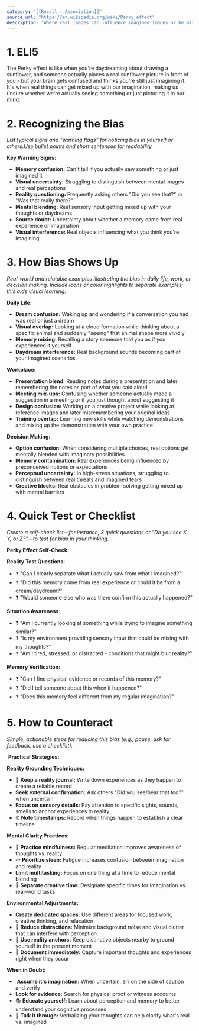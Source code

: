 ```yaml
---
category: "[[Recall - Association]]"
source_url: "https://en.wikipedia.org/wiki/Perky_effect"
description: "Where real images can influence imagined images or be misremembered as imagined rather than real"
---
```


# 1. ELI5

The Perky effect is like when you're daydreaming about drawing a sunflower, and someone actually places a real sunflower picture in front of you - but your brain gets confused and thinks you're still just imagining it. It's when real things can get mixed up with our imagination, making us unsure whether we're actually seeing something or just picturing it in our mind.

# 2. Recognizing the Bias

*List typical signs and "warning flags" for noticing bias in yourself or others.Use bullet points and short sentences for readability.*

**Key Warning Signs:**

- **Memory confusion:** Can't tell if you actually saw something or just imagined it
- **Visual uncertainty:** Struggling to distinguish between mental images and real perceptions
- **Reality questioning:** Frequently asking others "Did you see that?" or "Was that really there?"
- **Mental blending:** Real sensory input getting mixed up with your thoughts or daydreams
- **Source doubt:** Uncertainty about whether a memory came from real experience or imagination
- **Visual interference:** Real objects influencing what you think you're imagining

# 3. How Bias Shows Up

*Real-world and relatable examples illustrating the bias in daily life, work, or decision making. Include icons or color highlights to separate examples; this aids visual learning.*

**Daily Life:**
- **Dream confusion:** Waking up and wondering if a conversation you had was real or just a dream
- **Visual overlap:** Looking at a cloud formation while thinking about a specific animal and suddenly "seeing" that animal shape more vividly
- **Memory mixing:** Recalling a story someone told you as if you experienced it yourself
- **Daydream interference:** Real background sounds becoming part of your imagined scenarios

**Workplace:**
- **Presentation blend:** Reading notes during a presentation and later remembering the notes as part of what you said aloud
- **Meeting mix-ups:** Confusing whether someone actually made a suggestion in a meeting or if you just thought about suggesting it
- **Design confusion:** Working on a creative project while looking at reference images and later misremembering your original ideas
- **Training overlap:** Learning new skills while watching demonstrations and mixing up the demonstration with your own practice

**Decision Making:**
- **Option confusion:** When considering multiple choices, real options get mentally blended with imaginary possibilities
- **Memory contamination:** Real experiences being influenced by preconceived notions or expectations
- **Perceptual uncertainty:** In high-stress situations, struggling to distinguish between real threats and imagined fears
- **Creative blocks:** Real obstacles in problem-solving getting mixed up with mental barriers

# 4. Quick Test or Checklist

*Create a self-check list—for instance, 3 quick questions or "Do you see X, Y, or Z?"—to test for bias in your thinking.*

 **Perky Effect Self-Check:**

**Reality Test Questions:**
- ❓ "Can I clearly separate what I actually saw from what I imagined?"
- ❓ "Did this memory come from real experience or could it be from a dream/daydream?"
- ❓ "Would someone else who was there confirm this actually happened?"

**Situation Awareness:**
- ❓ "Am I currently looking at something while trying to imagine something similar?"
- ❓ "Is my environment providing sensory input that could be mixing with my thoughts?"
- ❓ "Am I tired, stressed, or distracted - conditions that might blur reality?"

**Memory Verification:**
- ❓ "Can I find physical evidence or records of this memory?"
- ❓ "Did I tell someone about this when it happened?"
- ❓ "Does this memory feel different from my regular imagination?"

# 5. How to Counteract

*Simple, actionable steps for reducing this bias (e.g., pause, ask for feedback, use a checklist).*

️ **Practical Strategies:**

**Reality Grounding Techniques:**
- 📝 **Keep a reality journal:** Write down experiences as they happen to create a reliable record
- **Seek external confirmation:** Ask others "Did you see/hear that too?" when uncertain
- **Focus on sensory details:** Pay attention to specific sights, sounds, smells to anchor experiences in reality
- ⏰ **Note timestamps:** Record when things happen to establish a clear timeline

**Mental Clarity Practices:**
- 🧘 **Practice mindfulness:** Regular meditation improves awareness of thoughts vs. reality
- 💤 **Prioritize sleep:** Fatigue increases confusion between imagination and reality
- **Limit multitasking:** Focus on one thing at a time to reduce mental blending
- 🎨 **Separate creative time:** Designate specific times for imagination vs. real-world tasks

**Environmental Adjustments:**
- **Create dedicated spaces:** Use different areas for focused work, creative thinking, and relaxation
- 📵 **Reduce distractions:** Minimize background noise and visual clutter that can interfere with perception
- 🌟 **Use reality anchors:** Keep distinctive objects nearby to ground yourself in the present moment
- 📱 **Document immediately:** Capture important thoughts and experiences right when they occur

**When in Doubt:**
- ️ **Assume it's imagination:** When uncertain, err on the side of caution and verify
- **Look for evidence:** Search for physical proof or witness accounts
- 📚 **Educate yourself:** Learn about perception and memory to better understand your cognitive processes
- 💬 **Talk it through:** Verbalizing your thoughts can help clarify what's real vs. imagined

